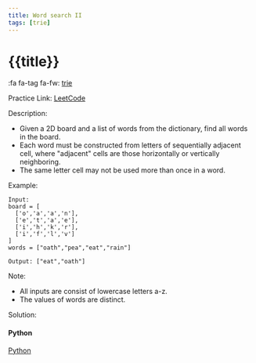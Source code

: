 ```yaml
---
title: Word search II
tags: [trie]
---
```


# {{title}}

:fa fa-tag fa-fw: [trie]({{tagspath}}/trie)

Practice Link: [LeetCode](https://leetcode.com/problems/word-search-ii/)

Description:

- Given a 2D board and a list of words from the dictionary, find all words in the board.
- Each word must be constructed from letters of sequentially adjacent cell, where "adjacent" cells are those horizontally or vertically neighboring.
- The same letter cell may not be used more than once in a word.

Example:

```text
Input:
board = [
  ['o','a','a','n'],
  ['e','t','a','e'],
  ['i','h','k','r'],
  ['i','f','l','v']
]
words = ["oath","pea","eat","rain"]

Output: ["eat","oath"]
```

Note:

- All inputs are consist of lowercase letters a-z.
- The values of words are distinct.

Solution:

<!-- tabs:start -->
#### **Python**

[Python](../pycode/trie/word-search-ii.py ':include :type=code')
<!-- tabs:end -->
